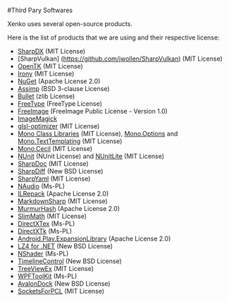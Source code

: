 #Third Pary Softwares

Xenko uses several open-source products.

Here is the list of products that we are using and their respective license:

* [SharpDX](http://sharpdx.org/) (MIT License)
* [SharpVulkan] (https://github.com/jwollen/SharpVulkan) (MIT License)
* [OpenTK](http://www.opentk.com/) (MIT License)
* [Irony](https://irony.codeplex.com/) (MIT License)
* [NuGet](https://nuget.codeplex.com/) (Apache License 2.0)
* [Assimp](http://assimp.sourceforge.net/) (BSD 3-clause License)
* [Bullet](http://bulletphysics.org/) (zlib License)
* [FreeType](http://www.freetype.org/) (FreeType License)
* [FreeImage](http://freeimage.sourceforge.net/) (FreeImage Public License - Version 1.0)
* [ImageMagick](http://www.imagemagick.org/)
* [glsl-optimizer](https://github.com/aras-p/glsl-optimizer) (MIT License)
* [Mono Class Libraries](https://github.com/mono/mono/tree/master/mcs/class) (MIT License), [Mono.Options](http://www.mono-project.com/) and [Mono.TextTemplating](https://github.com/mono/monodevelop/tree/master/main/src/addins/TextTemplating/Mono.TextTemplating/Mono.TextTemplating) (MIT License)
* [Mono.Cecil](https://github.com/jbevain/cecil) (MIT License)
* [NUnit](http://www.nunit.org/) (NUnit License) and [NUnitLite](http://nunitlite.org/) (MIT License)
* [SharpDoc](https://github.com/xoofx/SharpDoc) (MIT License)
* [SharpDiff](https://github.com/xoofx/SharpDiff) (New BSD License)
* [SharpYaml](https://github.com/xoofx/SharpYaml) (MIT License)
* [NAudio](http://naudio.codeplex.com/) (Ms-PL)
* [ILRepack](https://github.com/gluck/il-repack) (Apache License 2.0)
* [MarkdownSharp](https://code.google.com/p/markdownsharp/) (MIT License)
* [MurmurHash](https://github.com/darrenkopp/murmurhash-net) (Apache License 2.0)
* [SlimMath](https://code.google.com/p/slimmath/) (MIT License)
* [DirectXTex](http://directxtex.codeplex.com) (Ms-PL)
* [DirectXTk](https://directxtk.codeplex.com/) (Ms-PL)
* [Android.Play.ExpansionLibrary](https://github.com/mattleibow/Android.Play.ExpansionLibrary) (Apache License 2.0)
* [LZ4 for .NET](http://lz4net.codeplex.com/) (New BSD License)
* [NShader](http://nshader.codeplex.com/) (Ms-PL)
* [TimelineControl](http://timelinecontrol.codeplex.com/) (New BSD License)
* [TreeViewEx](http://treeviewex.codeplex.com/) (MIT License)
* [WPFToolKit](http://wpftoolkit.codeplex.com/) (Ms-PL)
* [AvalonDock](https://avalondock.codeplex.com/) (New BSD License)
* [SocketsForPCL](https://github.com/rdavisau/sockets-for-pcl) (MIT License)